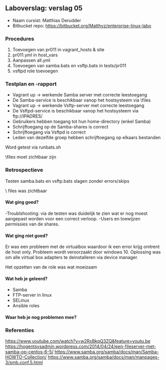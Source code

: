 ## Laboverslag: verslag 05

- Naam cursist: Matthias Derudder
- Bitbucket repo: https://bitbucket.org/Matthyz/enterprise-linux-labo

### Procedures

1. Toevoegen van pr011 in vagrant_hosts & site
2. pr011.yml in host_vars
3. Aanpassen all.yml
4. Toevoegen van samba.bats en vsftp.bats in tests/pr011
5. vsftpd role toevoegen

### Testplan en -rapport

- Vagrant up -> werkende Samba server met correcte leestoegang
- De Samba-service is beschikbaar vanop het hostsysteem via \\files
- Vagrant up -> werkende Vsftp-server met correcte leestoegang
- De Vsftpd-service is beschikbaar vanop het hostsysteem via ftp://IPADRES/
- Gebruikers hebben toegang tot hun home-directory (enkel Samba)
- Schrijftoegang op de Samba-shares is correct
- Schrijftoegang via Vsftpd is correct
- Leden van dezelfde groep hebben schrijftoegang op elkaars bestanden

Word getest via runbats.sh

\\files moet zichtbaar zijn

### Retrospectieve

Testen samba.bats en vsftp.bats slagen zonder errors/skips

\\ files was zichtbaar

#### Wat ging goed?

-Troublshooting: via de testen was duidelijk te zien wat er nog moest aangepast worden voor een correct verloop.
-Users en toewijzen permissies van de shares.

#### Wat ging niet goed?

Er was een probleem met de virtualbox waardoor ik een error krijg omtrent de host only.
Probleem wordt veroorzaakt door windows 10.
Oplossing was om alle virtual box adapters te deinstalleren via device manager.

Het opzetten van de role was wat moeizaam

#### Wat heb je geleerd?

- Samba
- FTP-server in linux
- SELinux
- Ansible roles

#### Waar heb je nog problemen mee?


### Referenties

https://www.youtube.com/watch?v=w2RxBkqQ3ZQ&feature=youtu.be
https://hogentsysadmin.wordpress.com/2014/04/24/een-fileserver-met-samba-op-centos-6-5/
https://www.samba.org/samba/docs/man/Samba-HOWTO-Collection/
https://www.samba.org/samba/docs/man/manpages-3/smb.conf.5.html
